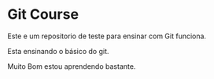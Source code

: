 # Git Course
Este e um repositorio de teste para ensinar com Git funciona.

Esta ensinando o básico do git.

Muito Bom estou aprendendo bastante.



